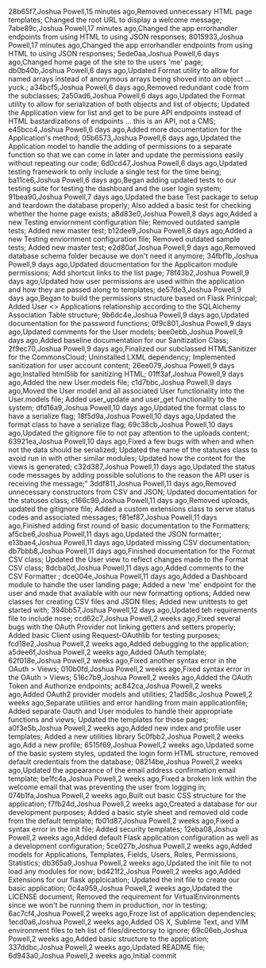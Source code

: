 28b65f7,Joshua Powell,15 minutes ago,Removed unnecessary HTML page templates; Changed the root URL to display a welcome message;
7abe89c,Joshua Powell,17 minutes ago,Changed the app errorhandler endpoints from using HTML to using JSON responses;
8015933,Joshua Powell,17 minutes ago,Changed the app errorhandler endpoints from using HTML to using JSON responses;
5ede0aa,Joshua Powell,6 days ago,Changed home page of the site to the users 'me' page;
db0b40b,Joshua Powell,6 days ago,Updated Format utility to allow for named arrays instead of anonymous arrays being shoved into an object ... yuck.;
a34bcf5,Joshua Powell,6 days ago,Removed redundant code from the subclasses;
2a50ad6,Joshua Powell,6 days ago,Updated the Format utility to allow for serialization of both objects and list of objects; Updated the Application view for list and get to be pure API endpoints instead of HTML bastardizations of endpoints ... this is an API, not a CMS;
e45bcc4,Joshua Powell,6 days ago,Added more documentation for the Application's  method;
05b6573,Joshua Powell,6 days ago,Updated the Application model to handle the adding of permissions to a separate function so that we can come in later and update the permissions easily without repeating our code;
6d0cd47,Joshua Powell,6 days ago,Updated testing framework to only include a single test for the time being;
ba11ce6,Joshua Powell,6 days ago,Began adding updated tests to our testing suite for testing the dashboard and the user login system;
91bea90,Joshua Powell,7 days ago,Updated the base Test package to setup and teardown the database properly; Also added a basic test for checking whether the home page exists;
a8d83e0,Joshua Powell,8 days ago,Added a new Testing enviornment configuration file; Removed outdated sample tests; Added new master test;
b12dee9,Joshua Powell,8 days ago,Added a new Testing enviornment configuration file; Removed outdated sample tests; Added new master test;
e2d80af,Joshua Powell,9 days ago,Removed database schema folder because we don't need it anymore;
34fbf1b,Joshua Powell,9 days ago,Updated doucmentation for the Applicaiton module permissions; Add shortcut links to the list page;
78f43b2,Joshua Powell,9 days ago,Updated how user permissions are used within the application and how they are passed along to templates;
de57de3,Joshua Powell,9 days ago,Began to build the permissions structure based on Flask Prinicpal; Added User <> Applications relationship according to the SQLAlchemy Association Table structure;
9b6dc4e,Joshua Powell,9 days ago,Updated documentation for the password functions;
0f9c801,Joshua Powell,9 days ago,Updated comments for the User models;
bee0ebb,Joshua Powell,9 days ago,Added baseline documentation for our Sanitization Class;
2f9ec70,Joshua Powell,9 days ago,Finalized our subclassed HTMLSanitizer for the CommonsCloud; Uninstalled LXML dependency; Implemented sanitization for user account content;
26ee079,Joshua Powell,9 days ago,Installed html5lib for sanitizing HTML;
01ff3af,Joshua Powell,9 days ago,Added the new User.models file;
c1d7bbc,Joshua Powell,9 days ago,Moved the User model and all associated User functionality into the User.models file; Added user_update and user_get functionality to the system;
dfd16a9,Joshua Powell,10 days ago,Updated the format class to have a serialize flag;
18f5d9a,Joshua Powell,10 days ago,Updated the format class to have a serialize flag;
69c38cb,Joshua Powell,10 days ago,Updated the gitignore file to not pay attention to the uploads content;
63921ea,Joshua Powell,10 days ago,Fixed a few bugs with when and when not the data should be serialized; Updated the name of the statuses class to avoid run in with other similar modules; Updated how the content for the views is generated;
c32d387,Joshua Powell,11 days ago,Updated the status code messages by adding possible solutions to the reason the API user is receiving the message;"
3ddf811,Joshua Powell,11 days ago,Removed unnecessary constructors from CSV and JSON; Updated documentation for the statuses class;
c166c99,Joshua Powell,11 days ago,Removed uploads, updated the gitignore file; Added a custom extensions class to serve status codes and associated messages;
f81ef87,Joshua Powell,11 days ago,Finished adding first round of basic documentation to the Formatters;
af5cbe6,Joshua Powell,11 days ago,Updated the JSON formatter;
e13bae4,Joshua Powell,11 days ago,Updated missing CSV documentation;
db7bbb8,Joshua Powell,11 days ago,Finished documentation for the Format CSV class; Updated the User view to reflect changes made to the Format CSV class;
8dcba0d,Joshua Powell,11 days ago,Added comments to the CSV Formatter ;
dce004e,Joshua Powell,11 days ago,Added a Dashboard module to handle the user landing page; Added a new 'me' endpoint for the user and made that available with our new formatting options; Added new classes for creating CSV files and JSON files; Added new unittests to get started with;
394bb57,Joshua Powell,12 days ago,Updated teh requirements file to include nose;
ccd62c7,Joshua Powell,2 weeks ago,Fixed several bugs with the OAuth Provider not linking getters and setters properly; Added basic Client using Request-OAuthlib for testing purposes;
fcd18e2,Joshua Powell,2 weeks ago,Added debugging to the application;
a5dee6f,Joshua Powell,2 weeks ago,Added OAuth template;
62f018e,Joshua Powell,2 weeks ago,Fixed another syntax error in the OAuth > Views;
010b0fd,Joshua Powell,2 weeks ago,Fixed syntax error in the OAuth > Views;
516c7b9,Joshua Powell,2 weeks ago,Added the OAuth Token and Authorize endpoints;
ac842ca,Joshua Powell,2 weeks ago,Added OAuth2 provider models and utilities;
21ad58c,Joshua Powell,2 weeks ago,Separate utilities and error handling from main applicationfile; Added separate Oauth and User modules to handle their appropriate functions and views; Updated the templates for those pages;
a0f3e5b,Joshua Powell,2 weeks ago,Added new index and profile user templates; Added a new utilities library
5c0fbb2,Joshua Powell,2 weeks ago,Add a new profile;
6515f69,Joshua Powell,2 weeks ago,Updated some of the basic system styles, updated the login form HTML structure, removed default credentials from the database;
08214be,Joshua Powell,2 weeks ago,Updated the appearance of the email address confirmation email template;
be1fc4a,Joshua Powell,2 weeks ago,Fixed a broken link within the welcome email that was preventing the user from logging in;
074b1fa,Joshua Powell,2 weeks ago,Built out basic CSS structure for the application;
f7fb24d,Joshua Powell,2 weeks ago,Created a database for our development purposes; Added a basic style sheet and removed old code from the default template;
fb01d87,Joshua Powell,2 weeks ago,Fixed a syntax error in the init file; Added security templates;
12eba08,Joshua Powell,2 weeks ago,Added default Flask application configuration as well as a development configuration;
5ce027b,Joshua Powell,2 weeks ago,Added models for Applications, Templates, Fields, Users, Roles, Permissions, Statistics;
db365a9,Joshua Powell,2 weeks ago,Updated the init file to not load any modules for now;
bd421f2,Joshua Powell,2 weeks ago,Added Extensions for our flask applcication; Updated the init file to create our basic application;
0c4a959,Joshua Powell,2 weeks ago,Updated the LICENSE document; Removed the requirement for VirtualEnvironments since we won't be running them in production, nor in testing;
6ac7cf4,Joshua Powell,2 weeks ago,Froze list of application dependencies;
1ecd0a6,Joshua Powell,2 weeks ago,Added OS X, Sublime Text, and VIM environment files to teh list of files/directorsy to ignore;
69c06eb,Joshua Powell,2 weeks ago,Added basic structure to the application;
337ddbc,Joshua Powell,2 weeks ago,Updated README file;
6d943a0,Joshua Powell,2 weeks ago,Initial commit